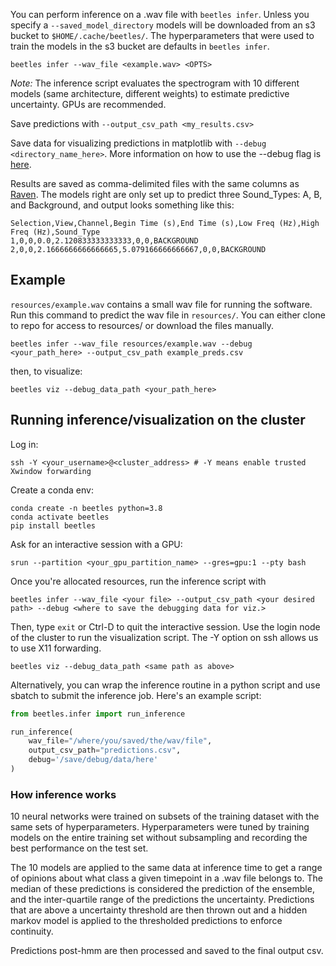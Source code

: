 You can perform inference on a .wav file with `beetles infer`. Unless you specify a `--saved_model_directory` models will be downloaded from an s3 bucket to `$HOME/.cache/beetles/`. The hyperparameters that were used to train the models in the s3 bucket are defaults in `beetles infer`.

```
beetles infer --wav_file <example.wav> <OPTS>
```

*Note:* The inference script evaluates the spectrogram with 10 different models
(same architecture, different weights) to estimate predictive uncertainty. GPUs
are recommended. 

Save predictions with `--output_csv_path <my_results.csv>` 

Save data for visualizing predictions in matplotlib with 
`--debug <directory_name_here>`. More information on how to use the --debug flag
is [here](https://github.com/TravisWheelerLab/beetles-cnn/wiki/Visualizing-data).

Results are saved as comma-delimited files with the same columns as
[Raven](https://ravensoundsoftware.com/knowledge-base/selection-labels/).
The models right are only set up to predict three Sound_Types: A, B, and Background, and output looks
something like this:
```
Selection,View,Channel,Begin Time (s),End Time (s),Low Freq (Hz),High Freq (Hz),Sound_Type
1,0,0,0.0,2.120833333333333,0,0,BACKGROUND
2,0,0,2.1666666666666665,5.079166666666667,0,0,BACKGROUND
```

## Example
`resources/example.wav` contains a small wav file for running the software. Run
this command to predict the wav file in `resources/`. You can either clone to
repo for access to resources/ or download the files manually.
```
beetles infer --wav_file resources/example.wav --debug <your_path_here> --output_csv_path example_preds.csv
```
then, to visualize:
```
beetles viz --debug_data_path <your_path_here>
```
## Running inference/visualization on the cluster
Log in:
```
ssh -Y <your_username>@<cluster_address> # -Y means enable trusted Xwindow forwarding
```
Create a conda env:
```
conda create -n beetles python=3.8
conda activate beetles 
pip install beetles
```
Ask for an interactive session with a GPU:
```
srun --partition <your_gpu_partition_name> --gres=gpu:1 --pty bash
```
Once you're allocated resources, run the inference script with
```
beetles infer --wav_file <your file> --output_csv_path <your desired path> --debug <where to save the debugging data for viz.>
```
Then, type `exit` or Ctrl-D to quit the interactive session.
Use the login node of the cluster to run the visualization script. The -Y option on ssh allows us to use X11 forwarding.
```
beetles viz --debug_data_path <same path as above>
```

Alternatively, you can wrap the inference routine in a python script and use sbatch to submit the inference job.
Here's an example script:
```python
from beetles.infer import run_inference

run_inference(
    wav_file="/where/you/saved/the/wav/file",
    output_csv_path="predictions.csv",
    debug='/save/debug/data/here'
)
```


### How inference works

10 neural networks were trained on subsets of the training dataset with the same sets of hyperparameters.
Hyperparameters were tuned by training models on the entire training set without
subsampling and recording the best performance on the test set.

The 10 models are applied to the same data at inference time to get a range of
opinions about what class a given timepoint in a .wav file belongs to. The
median of these predictions is considered the prediction of the ensemble, and
the inter-quartile range of the predictions the uncertainty. Predictions that
are above a uncertainty threshold are then thrown out and a hidden markov model
is applied to the thresholded predictions to enforce continuity.

Predictions post-hmm are then processed and saved to the final output csv.
